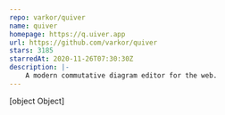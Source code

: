 ```yaml
---
repo: varkor/quiver
name: quiver
homepage: https://q.uiver.app
url: https://github.com/varkor/quiver
stars: 3185
starredAt: 2020-11-26T07:30:30Z
description: |-
    A modern commutative diagram editor for the web.
---
```


[object Object]
